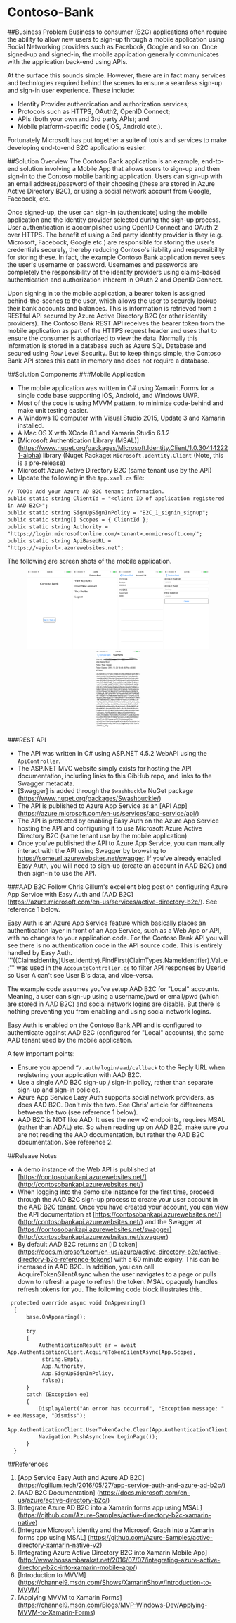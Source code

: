 # Contoso-Bank
##Business Problem
Business to consumer (B2C) applications often require the ability to allow new users to sign-up through a mobile application using Social Networking providers such as Facebook, Google and so on. Once signed-up and signed-in, the mobile application generally communicates with the application back-end using APIs.

At the surface this sounds simple. However, there are in fact many services and technlogies required behind the scenes to ensure a seamless sign-up and sign-in user experience. These include:

- Identity Provider authentication and authorization services;
- Protocols such as HTTPS, OAuth2, OpenID Connect;
- APIs (both your own and 3rd party APIs); and 
- Mobile platform-specific code (iOS, Android etc.). 

Fortunately Microsoft has put together a suite of tools and services to make developing end-to-end B2C applications easier.

##Solution Overview
The Contoso Bank application is an example, end-to-end solution involving a Mobile App that allows users to sign-up and then sign-in to the Contoso mobile banking application. Users can sign-up with an email address/password of their choosing (these are stored in Azure Active Directory B2C), or using a social network account from Google, Facebook, etc. 

Once signed-up, the user can sign-in (authenticate) using the mobile application and the identity provider selected during the sign-up process. User authentication is accomplished using OpenID Connect and OAuth 2 over HTTPS. The benefit of using a 3rd party identity provider is they (e.g. Microsoft, Facebook, Google etc.) are responsible for storing the user's credentials securely, thereby reducing Contoso's liability and responsibility for storing these. In fact, the example Contoso Bank application never sees the user's username or password. Usernames and passwords are completely the responsibility of the identity providers using claims-based authentication and authorization inherent in OAuth 2 and OpenID Connect. 

Upon signing in to the mobile application, a bearer token is assigned behind-the-scenes to the user, which allows the user to securely lookup their bank accounts and balances. This is information is retrieved from a RESTful API secured by Azure Active Directory B2C (or other identity providers). The Contoso Bank REST API receives the bearer token from the mobile application as part of the HTTPS request header and uses that to ensure the consumer is authorized to view the data. Normally this information is stored in a database such as Azure SQL Database and secured using Row Level Security. But to keep things simple, the Contoso Bank API stores this data in memory and does not require a database.

##Solution Components
###Mobile Application
- The mobile application was written in C# using Xamarin.Forms for a single code base supporting iOS, Android, and Windows UWP.
- Most of the code is using MVVM pattern, to minimize code-behind and make unit testing easier.
- A Windows 10 computer with Visual Studio 2015, Update 3 and Xamarin installed.
- A Mac OS X with XCode 8.1 and Xamarin Studio 6.1.2
- [Microsoft Authentication Library (MSAL)] (https://www.nuget.org/packages/Microsoft.Identity.Client/1.0.304142221-alpha) library (Nuget Package: ```Microsoft.Identity.Client``` (Note, this is a pre-release)
- Microsoft Azure Active Directory B2C (same tenant use by the API)
- Update the following in the ```App.xaml.cs``` file:

```
// TODO: Add your Azure AD B2C tenant information.
public static string ClientId = "<client ID of application registered in AAD B2C>";
public static string SignUpSignInPolicy = "B2C_1_signin_signup";
public static string[] Scopes = { ClientId };
public static string Authority = "https://login.microsoftonline.com/<tenant>.onmicrosoft.com/";
public static string ApiBaseURL = "https://<apiurl>.azurewebsites.net";
```
The following are screen shots of the mobile application.

<p align="center">
  <img src="Images/Login.PNG" width="100"/>
  <img src="Images/MainPage.PNG" width="100"/>
  <img src="Images/AccountList.PNG" width="100"/>
  <img src="Images/Create.PNG" width="100"/>
  <img src="Images/Profile.PNG" width="100"/>  
</p>

###REST API
- The API was written in C# using ASP.NET 4.5.2 WebAPI using the ```ApiController```.
- The ASP.NET MVC website simply exists for hosting the API documentation, including links to this GibHub repo, and links to the Swagger metadata.
- [Swagger] is added through the ```Swashbuckle``` NuGet package (https://www.nuget.org/packages/Swashbuckle/)
- The API is published to Azure App Service as an [API App] (https://azure.microsoft.com/en-us/services/app-service/api/)
- The API is protected by enabling Easy Auth on the Azure App Service hosting the API and configuring it to use Microsoft Azure Active Directory B2C (same tenant use by the mobile application)
- Once you've published the API to Azure App Service, you can manually interact with the API using Swagger by browsing to https://someurl.azurewebsites.net/swagger. If you've already enabled Easy Auth, you will need to sign-up (create an account in AAD B2C) and then sign-in to use the API. 

###AAD B2C
Follow Chris Gillum's excellent blog post on configuring Azure App Service with Easy Auth and [AAD B2C] (https://azure.microsoft.com/en-us/services/active-directory-b2c/). See reference 1 below. 

Easy Auth is an Azure App Service feature which basically places an authentication layer in front of an App Service, such as a Web App or API, with no changes to your application code. For the Contoso Bank API you will see there is no authentication code in the API source code. This is entirely handled by Easy Auth. '''((ClaimsIdentity)User.Identity).FindFirst(ClaimTypes.NameIdentifier).Value;''' was used in the ```AccountsController.cs``` to filter API responses by UserId so User A can't see User B's data, and vice-versa. 

The example code assumes you've setup AAD B2C for "Local" accounts. Meaning, a user can sign-up using a username/pwd or email/pwd (which are stored in AAD B2C) and social network logins are disable. But there is nothing preventing you from enabling and using social network logins.

Easy Auth is enabled on the Contoso Bank API and is configured to authenticate against AAD B2C (configured for "Local" accounts), the same AAD tenant used by the mobile application. 

A few important points:
- Ensure you append ```“/.auth/login/aad/callback``` to the Reply URL when registering your application with AAD B2C.
- Use a single AAD B2C sign-up / sign-in policy, rather than separate sign-up and sign-in policies.
- Azure App Service Easy Auth supports social network providers, as does AAD B2C. Don't mix the two. See Chris' article for differences between the two (see reference 1 below).
- AAD B2C is NOT like AAD. It uses the new v2 endpoints, requires MSAL (rather than ADAL) etc. So when reading up on AAD B2C, make sure you are not reading the AAD documentation, but rather the AAD B2C documentation. See reference 2.

##Release Notes
- A demo instance of the Web API is published at [https://contosobankapi.azurewebsites.net/] (http://contosobankapi.azurewebsites.net/)
- When logging into the demo site instance for the first time, proceed through the AAD B2C sign-up process to create your user account in the AAD B2C tenant. Once you have created your account, you can view the API documentation at [https://contosobankapi.azurewebsites.net/] (http://contosobankapi.azurewebsites.net/) and the Swagger at [https://contosobankapi.azurewebsites.net/swagger] (http://contosobankapi.azurewebsites.net/swagger)
- By default AAD B2C returns an [ID token] (https://docs.microsoft.com/en-us/azure/active-directory-b2c/active-directory-b2c-reference-tokens) with a 60 minute expiry. This can be increased in AAD B2C. In addition, you can call AcquireTokenSilentAsync when the user navigates to a page or pulls down to refresh a page to refresh the token. MSAL opaquely handles refresh tokens for you. The following code block illustrates this.

```
 protected override async void OnAppearing()
  {
      base.OnAppearing();

      try
      {
          AuthenticationResult ar = await App.AuthenticationClient.AcquireTokenSilentAsync(App.Scopes,
           string.Empty,
           App.Authority,
           App.SignUpSignInPolicy,
           false);
      }
      catch (Exception ee)
      {
          DisplayAlert("An error has occurred", "Exception message: " + ee.Message, "Dismiss");
          App.AuthenticationClient.UserTokenCache.Clear(App.AuthenticationClient.ClientId);
          Navigation.PushAsync(new LoginPage());
      }
  }
```

##References
1. [App Service Easy Auth and Azure AD B2C] (https://cgillum.tech/2016/05/27/app-service-auth-and-azure-ad-b2c/)
2. [AAD B2C Documentation] (https://docs.microsoft.com/en-us/azure/active-directory-b2c/)
3. [Integrate Azure AD B2C into a Xamarin forms app using MSAL] (https://github.com/Azure-Samples/active-directory-b2c-xamarin-native)
4. [Integrate Microsoft identity and the Microsoft Graph into a Xamarin forms app using MSAL] (https://github.com/Azure-Samples/active-directory-xamarin-native-v2)
5. [Integrating Azure Active Directory B2C into Xamarin Mobile App] (http://www.hossambarakat.net/2016/07/07/integrating-azure-active-directory-b2c-into-xamarin-mobile-app/)
6. [Introduction to MVVM] (https://channel9.msdn.com/Shows/XamarinShow/Introduction-to-MVVM)
7. [Applying MVVM to Xamarin Forms] (https://channel9.msdn.com/Blogs/MVP-Windows-Dev/Applying-MVVM-to-Xamarin-Forms)
